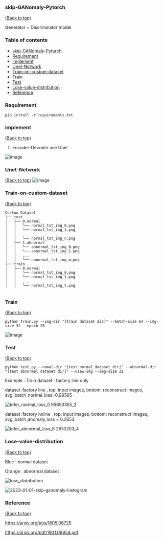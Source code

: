 ### skip-GANomaly-Pytorch
[(Back to top)](#table-of-contents)

Generator +  Discriminator model 


### Table of contents

<!-- After you have introduced your project, it is a good idea to add a **Table of contents** or **TOC** as **cool** people say it. This would make it easier for people to navigate through your README and find exactly what they are looking for.

Here is a sample TOC(*wow! such cool!*) that is actually the TOC for this README. -->

- [skip-GANomaly-Pytorch](#skip-GANomaly-Pytorch)
- [Requirement](#Requirement)
- [implement](#implement)
- [Unet-Network](#Unet-Network)
- [Train-on-custom-dataset](#Train-on-custom-dataset)
- [Train](#Train)
- [Test](#Test)
- [Lose-value-distribution](#Lose-value-distribution)
- [Reference](#Reference)
   
### Requirement
```
pip install -r requirements.txt
```

### implement 
[(Back to top)](#table-of-contents)

1. Encoder-Decoder use Unet

![image](https://user-images.githubusercontent.com/58428559/195968483-e7b102f1-6071-4e70-8f18-0c4b749eda30.png)


### Unet-Network
[(Back to top)](#table-of-contents)
![image](https://user-images.githubusercontent.com/58428559/195968671-a287ecae-67b0-41e2-9bfc-7283014c8c3b.png)

### Train-on-custom-dataset
[(Back to top)](#table-of-contents)

```
Custom Dataset
├── test
│   ├── 0.normal
│   │   └── normal_tst_img_0.png
│   │   └── normal_tst_img_1.png
│   │   ...
│   │   └── normal_tst_img_n.png
│   ├── 1.abnormal
│   │   └── abnormal_tst_img_0.png
│   │   └── abnormal_tst_img_1.png
│   │   ...
│   │   └── abnormal_tst_img_m.png
├── train
│   ├── 0.normal
│   │   └── normal_tst_img_0.png
│   │   └── normal_tst_img_1.png
│   │   ...
│   │   └── normal_tst_img_t.png


```

### Train
[(Back to top)](#table-of-contents)
```
python train.py --img-dir "[train dataset dir]" --batch-size 64 --img-size 32 --epoch 20
```

![image](https://user-images.githubusercontent.com/58428559/210168476-2cb1d156-d373-4bcc-84f4-89ef64679728.png)



### Test
[(Back to top)](#table-of-contents)
```
python test.py --nomal-dir "[test normal dataset dir]" --abnormal-dir "[test abnormal dataset dir]" --view-img --img-size 32
```
Example :
Train dataset : factory line only


dataset :factory line , top: input images, bottom: reconstruct images, avg_batch_normal_loss=0.99565

![infer_normal_loss_0 95653355_2](https://user-images.githubusercontent.com/58428559/210168376-8a2c1f61-85c4-4372-b93a-2506e3e593be.jpg)


dataset :factory noline , top: input images, bottom: reconstruct images, avg_batch_anomaly_loss = 6.2653

![infer_abnormal_loss_6 2653203_4](https://user-images.githubusercontent.com/58428559/210168379-a5db38ca-5d5d-4f74-973e-910365c40ab3.jpg)



### Lose-value-distribution
[(Back to top)](#table-of-contents)

Blue : normal dataset

Orange : abnormal dataset


![loss_distribution](https://user-images.githubusercontent.com/58428559/210168369-66b80327-7dbd-44a2-a393-b267a289ca09.jpg)



![2023-01-01-skip-ganomaly-histogram](https://user-images.githubusercontent.com/58428559/210168360-f15e1bd3-8f0f-452a-9f96-07406e2c4785.jpg)





### Reference 
[(Back to top)](#table-of-contents)

https://arxiv.org/abs/1805.06725

https://arxiv.org/pdf/1901.08954.pdf

